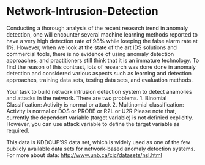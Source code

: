 # Network-Intrusion-Detection

Conducting a thorough analysis of the recent research trend in anomaly detection, one will encounter several machine learning methods reported to have a very high detection rate of 98% while keeping the false alarm rate at 1%. However, when we look at the state of the art IDS solutions and commercial tools, there is no evidence of using anomaly detection approaches, and practitioners still think that it is an immature technology. To find the reason of this contrast, lots of research was done done in anomaly detection and considered various aspects such as learning and detection approaches, training data sets, testing data sets, and evaluation methods.

Your task to build network intrusion detection system to detect anamolies and attacks in the network. There are two problems. 1. Binomial Classification: Activity is normal or attack 2. Multinomial classification: Activity is normal or DOS or PROBE or R2L or U2R Please note that, currently the dependent variable (target variable) is not definied explicitly. However, you can use attack variable to define the target variable as required.

This data is KDDCUP’99 data set, which is widely used as one of the few publicly available data sets for network-based anomaly detection systems. For more about data: http://www.unb.ca/cic/datasets/nsl.html
